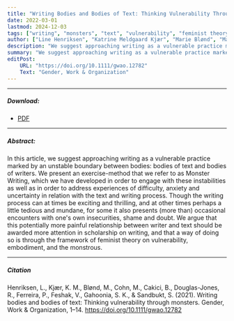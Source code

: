 ```yaml
---
title: "Writing Bodies and Bodies of Text: Thinking Vulnerability Through Monsters"
date: 2022-03-01
lastmod: 2024-12-03
tags: ["writing", "monsters", "text", "vulnerability", "feminist theory", "embodiment"]
author: ["Line Henriksen", "Katrine Meldgaard Kjær", "Marie Blønd", "Marisa Cohn", "Baki Cakici", "Rachel Douglas-Jones", "Pedro Ferreira", "Viktoriya Feshak", "Simy Kaur Gahoonia", "Sunniva Sandbukt"]
description: "We suggest approaching writing as a vulnerable practice marked by an unstable boundary between bodies: bodies of text and bodies of writers." 
summary: "We suggest approaching writing as a vulnerable practice marked by an unstable boundary between bodies: bodies of text and bodies of writers."
editPost:
    URL: "https://doi.org/10.1111/gwao.12782"
    Text: "Gender, Work & Organization"
---
```

---
##### Download:
- [PDF](monsters2022.pdf)

---
##### Abstract:
In this article, we suggest approaching writing as a vulnerable practice marked by an unstable boundary between bodies: bodies of text and bodies of writers. We present an exercise-method that we refer to as Monster Writing, which we have developed in order to engage with these instabilities as well as in order to address experiences of difficulty, anxiety and uncertainty in relation with the text and writing process. Though the writing process can at times be exciting and thrilling, and at other times perhaps a little tedious and mundane, for some it also presents (more than) occasional encounters with one's own insecurities, shame and doubt. We argue that this potentially more painful relationship between writer and text should be awarded more attention in scholarship on writing, and that a way of doing so is through the framework of feminist theory on vulnerability, embodiment, and the monstrous.

---
##### Citation
 Henriksen, L., Kjær, K. M., Blønd, M., Cohn, M., Cakici, B., Douglas-Jones, R., Ferreira, P., Feshak, V., Gahoonia, S. K., & Sandbukt, S. (2021). Writing bodies and bodies of text: Thinking vulnerability through monsters. Gender, Work & Organization, 1–14. https://doi.org/10.1111/gwao.12782